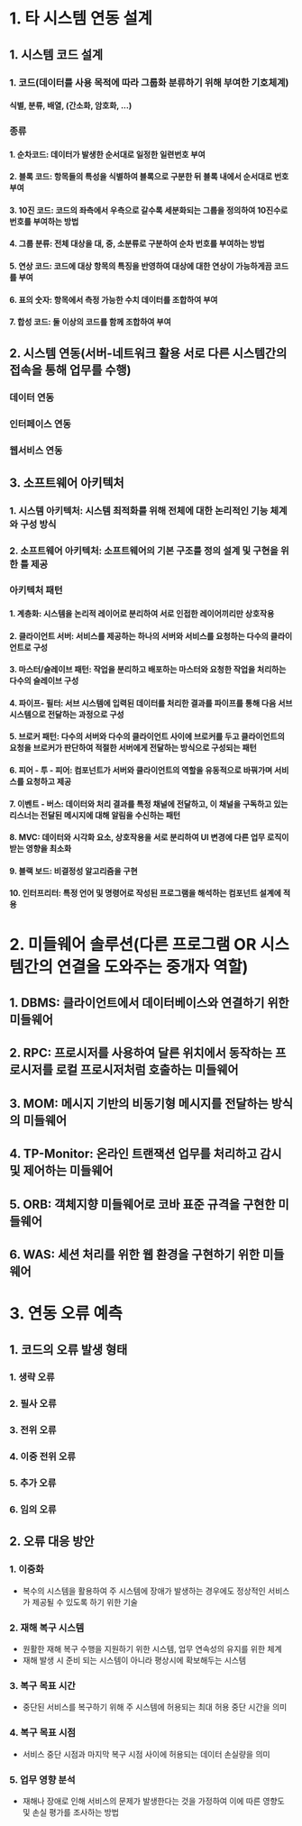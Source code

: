# 1. 타 시스템 연동 설계
## 1. 시스템 코드 설계
### 1. 코드(데이터를 사용 목적에 따라 그룹화 분류하기 위해 부여한 기호체계)
#### 식별, 분류, 배열, (간소화, 암호화, ...)
### 종류
#### 1. 순차코드: 데이터가 발생한 순서대로 일정한 일련번호 부여
#### 2. 블록 코드: 항목들의 특성을 식별하여 블록으로 구분한 뒤 블록 내에서 순서대로 번호 부여
#### 3. 10진 코드: 코드의 좌측에서 우측으로 갈수록 세분화되는 그룹을 정의하여 10진수로 번호를 부여하는 방법
#### 4. 그룹 분류: 전체 대상을 대, 중, 소분류로 구분하여 순차 번호를 부여하는 방법
#### 5. 연상 코드: 코드에 대상 항목의 특징을 반영하여 대상에 대한 연상이 가능하게끔 코드를 부여
#### 6. 표의 숫자: 항목에서 측정 가능한 수치 데이터를 조합하여 부여
#### 7. 합성 코드: 둘 이상의 코드를 함께 조합하여 부여
## 2. 시스템 연동(서버-네트워크 활용 서로 다른 시스템간의 접속을 통해 업무를 수행)
### 데이터 연동
### 인터페이스 연동
### 웹서비스 연동
## 3. 소프트웨어 아키텍처
### 1. 시스템 아키텍처: 시스템 최적화를 위해 전체에 대한 논리적인 기능 체계와 구성 방식
### 2. 소프트웨어 아키텍처: 소프트웨어의 기본 구조를 정의 설계 및 구현을 위한 틀 제공
### 아키텍처 패턴
#### 1. 계층화: 시스템을 논리적 레이어로 분리하여 서로 인접한 레이어끼리만 상호작용
#### 2. 클라이언트 서버: 서비스를 제공하는 하나의 서버와 서비스를 요청하는 다수의 클라이언트로 구성
#### 3. 마스터/슬레이브 패턴: 작업을 분리하고 배포하는 마스터와 요청한 작업을 처리하는 다수의 슬레이브 구성
#### 4. 파이프- 필터: 서브 시스템에 입력된 데이터를 처리한 결과를 파이프를 통해 다음 서브 시스템으로 전달하는 과정으로 구성
#### 5. 브로커 패턴: 다수의 서버와 다수의 클라이언트 사이에 브로커를 두고 클라이언트의 요청을 브로커가 판단하여 적절한 서버에게 전달하는 방식으로 구성되는 패턴
#### 6. 피어 - 투 - 피어: 컴포넌트가 서버와 클라이언트의 역할을 유동적으로 바꿔가며 서비스를 요청하고 제공
#### 7. 이벤트 - 버스: 데이터와 처리 결과를 특정 채널에 전달하고, 이 채널을 구독하고 있는 리스너는 전달된 메시지에 대해 알림을 수신하는 패턴
#### 8. MVC: 데이터와 시각화 요소, 상호작용을 서로 분리하여 UI 변경에 다른 업무 로직이 받는 영향을 최소화
#### 9. 블랙 보드: 비결정성 알고리즘을 구현
#### 10. 인터프리터: 특정 언어 및 명령어로 작성된 프로그램을 해석하는 컴포넌트 설계에 적용

# 2. 미들웨어 솔루션(다른 프로그램 OR 시스템간의 연결을 도와주는 중개자 역할)
## 1. DBMS: 클라이언트에서 데이터베이스와 연결하기 위한 미들웨어
## 2. RPC: 프로시저를 사용하여 달른 위치에서 동작하는 프로시저를 로컬 프로시저처럼 호출하는 미들웨어
## 3. MOM: 메시지 기반의 비동기형 메시지를 전달하는 방식의 미들웨어
## 4. TP-Monitor: 온라인 트랜잭션 업무를 처리하고 감시 및 제어하는 미들웨어
## 5. ORB: 객체지향 미들웨어로 코바 표준 규격을 구현한 미들웨어
## 6. WAS: 세션 처리를 위한 웹 환경을 구현하기 위한 미들웨어

# 3. 연동 오류 예측
## 1. 코드의 오류 발생 형태
### 1. 생략 오류
### 2. 필사 오류
### 3. 전위 오류
### 4. 이중 전위 오류
### 5. 추가 오류
### 6. 임의 오류
## 2. 오류 대응 방안
### 1. 이중화
- 복수의 시스템을 활용하여 주 시스템에 장애가 발생하는 경우에도 정상적인 서비스가 제공될 수 있도록 하기 위한 기술
### 2. 재해 복구 시스템
- 원활한 재해 복구 수행을 지원하기 위한 시스템, 업무 연속성의 유지를 위한 체계
- 재해 발생 시 준비 되는 시스템이 아니라 평상시에 확보해두는 시스템
### 3. 복구 목표 시간
- 중단된 서비스를 복구하기 위해 주 시스템에 허용되는 최대 허용 중단 시간을 의미
### 4. 복구 목표 시점
- 서비스 중단 시점과 마지막 복구 시점 사이에 허용되는 데이터 손실량을 의미
### 5. 업무 영향 분석
- 재해나 장애로 인해 서비스의 문제가 발생한다는 것을 가정하여 이에 따른 영향도 및 손실 평가를 조사하는 방법